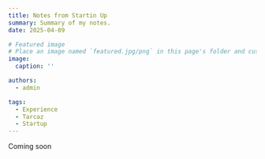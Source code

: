 ```yaml
---
title: Notes from Startin Up
summary: Summary of my notes.
date: 2025-04-09

# Featured image
# Place an image named `featured.jpg/png` in this page's folder and customize its options here.
image:
  caption: ''

authors:
  - admin

tags:
  - Experience
  - Tarcaz
  - Startup
---
```


Coming soon 